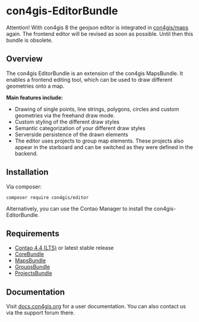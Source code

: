 # con4gis-EditorBundle

Attention! With con4gis 8 the geojson editor is integrated in [con4gis/maps](https://github.com/Kuestenschmiede/MapsBundle/releases) again. The frontend editor will be revised as soon as possible. Until then this bundle is obsolete.

## Overview
The con4gis EditorBundle is an extension of the con4gis MapsBundle.
It enables a frontend editing tool, which can be used to draw different geometries 
onto a map.

__Main features include:__
* Drawing of single points, line strings, polygons, circles and custom geometries via the freehand draw mode.
* Custom styling of the different draw styles
* Semantic categorization of your different draw styles
* Serverside persistence of the drawn elements
* The editor uses projects to group map elements. These projects also appear in the starboard and can be switched as they were defined in the backend.

## Installation
Via composer:
```
composer require con4gis/editor
```
Alternatively, you can use the Contao Manager to install the con4gis-EditorBundle.
## Requirements
* [Contao 4.4 (LTS)](https://contao.org) or latest stable release
* [CoreBundle](https://github.com/Kuestenschmiede/CoreBundle/releases)
* [MapsBundle](https://github.com/Kuestenschmiede/MapsBundle/releases)
* [GroupsBundle](https://github.com/Kuestenschmiede/GroupsBundle/releases)
* [ProjectsBundle](https://github.com/Kuestenschmiede/ProjectsBundle/releases)


## Documentation
Visit [docs.con4gis.org](https://docs.con4gis.org) for a user documentation. You can also contact us via the support forum there.

